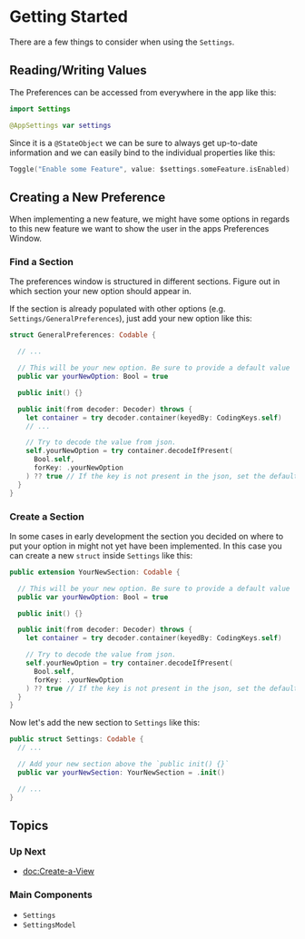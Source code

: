 # Getting Started

There are a few things to consider when using the ``Settings``.

## Reading/Writing Values

The Preferences can be accessed from everywhere in the app like this:

```swift
import Settings

@AppSettings var settings
```

Since it is a `@StateObject` we can be sure to always get up-to-date information and we can easily bind to the individual properties like this:

```swift
Toggle("Enable some Feature", value: $settings.someFeature.isEnabled)
```

## Creating a New Preference

When implementing a new feature, we might have some options in regards to this new feature we want to show the user in the apps Preferences Window.

### Find a Section

The preferences window is structured in different sections. Figure out in which section your new option should appear in.

If the section is already populated with other options (e.g. ``Settings/GeneralPreferences``), just add your new option like this:

```swift
struct GeneralPreferences: Codable {

  // ...

  // This will be your new option. Be sure to provide a default value
  public var yourNewOption: Bool = true

  public init() {}

  public init(from decoder: Decoder) throws {
    let container = try decoder.container(keyedBy: CodingKeys.self)
    // ...

    // Try to decode the value from json.
    self.yourNewOption = try container.decodeIfPresent(
      Bool.self, 
      forKey: .yourNewOption
    ) ?? true // If the key is not present in the json, set the default value
  }
}
```

### Create a Section

In some cases in early development the section you decided on where to put your option in might not yet have been implemented. In this
case you can create a new `struct` inside ``Settings`` like this:

```swift
public extension YourNewSection: Codable {

  // This will be your new option. Be sure to provide a default value
  public var yourNewOption: Bool = true

  public init() {}

  public init(from decoder: Decoder) throws {
    let container = try decoder.container(keyedBy: CodingKeys.self)

    // Try to decode the value from json.
    self.yourNewOption = try container.decodeIfPresent(
      Bool.self, 
      forKey: .yourNewOption
    ) ?? true // If the key is not present in the json, set the default value
  }
}
```

Now let's add the new section to ``Settings`` like this:

```swift
public struct Settings: Codable {
  // ...

  // Add your new section above the `public init() {}`
  public var yourNewSection: YourNewSection = .init()

  // ...
}
```

## Topics

### Up Next

- <doc:Create-a-View>

### Main Components

- ``Settings``
- ``SettingsModel``

